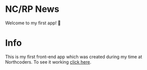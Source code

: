 # NC/RP News

Welcome to my first app! 👋

# Info

This is my first front-end app which was created during my time at Northcoders. To see it working [click here](https://rp-news.netlify.app).
